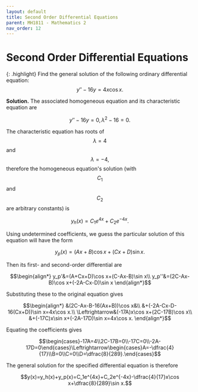 ```yaml
---
layout: default
title: Second Order Differential Equations
parent: MH1811 - Mathematics 2
nav_order: 12
---
```


# Second Order Differential Equations

{: .highlight}
Find the general solution of the following ordinary differential equation:
$$y''-16y=4x\cos x.$$

**Solution.** The associated homogeneous equation and its characteristic equation are

$$y''-16y=0,\,\lambda^2-16=0.$$

The characteristic equation has roots of
$$\lambda=4$$
and
$$\lambda=-4,$$
therefore the homogeneous equation's solution (with $$C_1$$ and $$C_2$$ are arbitrary constants) is

$$y_h(x)=C_1e^{4x}+C_2e^{-4x}.$$

Using undetermined coefficients, we guess the particular solution of this equation will have the form

$$y_p(x)=(Ax+B)\cos x+(Cx+D)\sin x.$$

Then its first- and second-order differential are

$$\begin{align*}
y_p'&=(A+Cx+D)\cos x+(C-Ax-B)\sin x\\
y_p''&=(2C-Ax-B)\cos x+(-2A-Cx-D)\sin x
\end{align*}$$

Substituting these to the original equation gives

$$\begin{align*}
&(2C-Ax-B-16(Ax+B))\cos x&\\
&+(-2A-Cx-D-16(Cx+D))\sin x=4x\cos x.\\
\Leftrightarrow&(-17A)x\cos x+(2C-17B)\cos x\\
&+(-17C)x\sin x+(-2A-17D)\sin x=4x\cos x.
\end{align*}$$

Equating the coefficients gives 

$$\begin{cases}-17A=4\\2C-17B=0\\-17C=0\\-2A-17D=0\end{cases}\Leftrightarrow\begin{cases}A=-\dfrac{4}{17}\\B=0\\C=0\\D=\dfrac{8}{289}.\end{cases}$$

The general solution for the specified differential equation is therefore

$$y(x)=y_h(x)+y_p(x)=C_1e^{4x}+C_2e^{-4x}-\dfrac{4}{17}x\cos x+\dfrac{8}{289}\sin x.$$